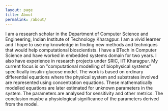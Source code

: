 ```yaml
---
layout: page
title: About
permalink: /about/
---
```


I am a research scholar in the Department of Computer Science and Engineering, Indian Institute of Technology Kharagpur. I am a vivid learner and I hope to use my knowledge in finding new methods and techniques that would help computational bioscientists. I have a BTech in Computer Science and have worked in embedded systems domain for two years. I also have experience in research projects under SRIC, IIT Kharagpur.
My current focus is on "computational modelling of biophysical systems" specifically insulin-glucose model. The work is based on ordinary differential equations where the physical system and substrates involved are represented using concentration equations. These mathematically modelled equations are later estimated for unknown parameters in the system. The parameters are analysed for sensitivity and other metrics. The conclusion maybe a physiological significance of the parameters derived from the model.
